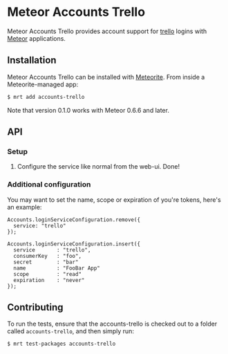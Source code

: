 # Meteor Accounts Trello

Meteor Accounts Trello provides account support for [trello](http://www.trello.com/) logins with [Meteor](http://www.meteor.com/) applications.

## Installation

Meteor Accounts Trello can be installed with [Meteorite](https://github.com/oortcloud/meteorite/). From inside a Meteorite-managed app:

``` sh
$ mrt add accounts-trello
```

Note that version 0.1.0 works with Meteor 0.6.6 and later.

## API

### Setup

1. Configure the service like normal from the web-ui. Done!

### Additional configuration

You may want to set the name, scope or expiration of you're tokens, here's an example:

```
Accounts.loginServiceConfiguration.remove({
  service: "trello"
});

Accounts.loginServiceConfiguration.insert({
  service       : "trello",
  consumerKey   : "foo",
  secret        : "bar"
  name          : "FooBar App"
  scope         : "read"
  expiration    : "never"
});
```

## Contributing

To run the tests, ensure that the accounts-trello is checked out to a folder called `accounts-trello`, and then simply run:

``` sh
$ mrt test-packages accounts-trello
```
